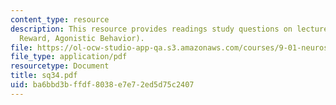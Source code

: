 ```yaml
---
content_type: resource
description: This resource provides readings study questions on lecture 34 (Drive,
  Reward, Agonistic Behavior).
file: https://ol-ocw-studio-app-qa.s3.amazonaws.com/courses/9-01-neuroscience-and-behavior-fall-2003/ba6bbd3bffdf8038e7e72ed5d75c2407_sq34.pdf
file_type: application/pdf
resourcetype: Document
title: sq34.pdf
uid: ba6bbd3b-ffdf-8038-e7e7-2ed5d75c2407
---
```

